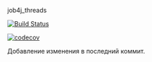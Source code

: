 job4j_threads

[![Build Status](https://travis-ci.com/BogdanProkopenko1/job4j_threads.svg?branch=master)](https://travis-ci.com/BogdanProkopenko1/job4j_threads)

[![codecov](https://codecov.io/gh/BogdanProkopenko1/job4j_threads/branch/master/graph/badge.svg?token=JHI7H2Y512)](https://codecov.io/gh/BogdanProkopenko1/job4j_threads)

Добавление изменения в последний коммит.